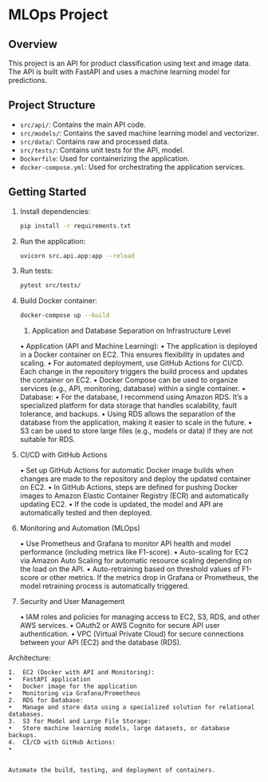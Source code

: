 # MLOps Project

## Overview
This project is an API for product classification using text and image data. The API is built with FastAPI and uses a machine learning model for predictions.

## Project Structure
- `src/api/`: Contains the main API code.
- `src/models/`: Contains the saved machine learning model and vectorizer.
- `src/data/`: Contains raw and processed data.
- `src/tests/`: Contains unit tests for the API, model.
- `Dockerfile`: Used for containerizing the application.
- `docker-compose.yml`: Used for orchestrating the application services.

## Getting Started
1. Install dependencies:
    ```bash
    pip install -r requirements.txt
    ```
2. Run the application:
    ```bash
    uvicorn src.api.app:app --reload
    ```
3. Run tests:
    ```bash
    pytest src/tests/
    ```
4. Build Docker container:
    ```bash
    docker-compose up --build
    ```

    1. Application and Database Separation on Infrastructure Level

	•	Application (API and Machine Learning):
	•	The application is deployed in a Docker container on EC2. This ensures flexibility in updates and scaling.
	•	For automated deployment, use GitHub Actions for CI/CD. Each change in the repository triggers the build process and updates the container on EC2.
	•	Docker Compose can be used to organize services (e.g., API, monitoring, database) within a single container.
	•	Database:
	•	For the database, I recommend using Amazon RDS. It’s a specialized platform for data storage that handles scalability, fault tolerance, and backups.
	•	Using RDS allows the separation of the database from the application, making it easier to scale in the future.
	•	S3 can be used to store large files (e.g., models or data) if they are not suitable for RDS.

2. CI/CD with GitHub Actions

	•	Set up GitHub Actions for automatic Docker image builds when changes are made to the repository and deploy the updated container on EC2.
	•	In GitHub Actions, steps are defined for pushing Docker images to Amazon Elastic Container Registry (ECR) and automatically updating EC2.
	•	If the code is updated, the model and API are automatically tested and then deployed.

3. Monitoring and Automation (MLOps)

	•	Use Prometheus and Grafana to monitor API health and model performance (including metrics like F1-score).
	•	Auto-scaling for EC2 via Amazon Auto Scaling for automatic resource scaling depending on the load on the API.
	•	Auto-retraining based on threshold values of F1-score or other metrics. If the metrics drop in Grafana or Prometheus, the model retraining process is automatically triggered.

4. Security and User Management

	•	IAM roles and policies for managing access to EC2, S3, RDS, and other AWS services.
	•	OAuth2 or AWS Cognito for secure API user authentication.
	•	VPC (Virtual Private Cloud) for secure connections between your API (EC2) and the database (RDS).

Architecture:

	1.	EC2 (Docker with API and Monitoring):
	•	FastAPI application
	•	Docker image for the application
	•	Monitoring via Grafana/Prometheus
	2.	RDS for Database:
	•	Manage and store data using a specialized solution for relational databases.
	3.	S3 for Model and Large File Storage:
	•	Store machine learning models, large datasets, or database backups.
	4.	CI/CD with GitHub Actions:
	•	
	
	
	Automate the build, testing, and deployment of containers.